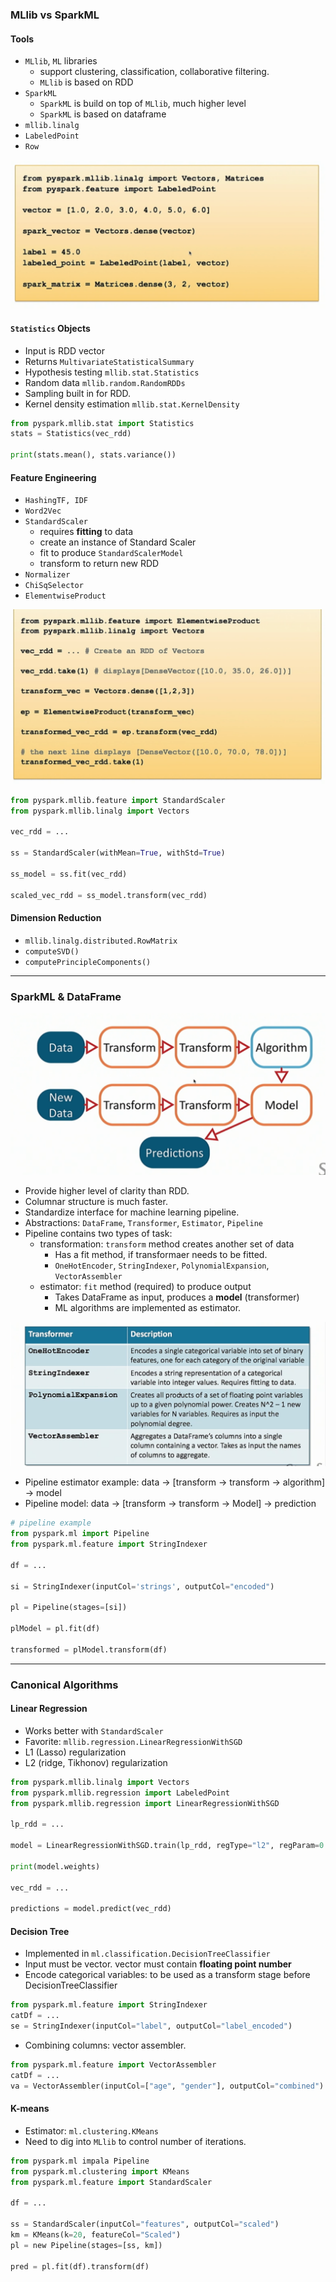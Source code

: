 ### MLlib vs SparkML
#### Tools
* `MLlib`, `ML` libraries
  - support clustering, classification, collaborative filtering.
  - `MLlib` is based on RDD
* `SparkML`
  - `SparkML` is build on top of `MLlib`, much higher level
  - `SparkML` is based on dataframe
* `mllib.linalg`
* `LabeledPoint`
* `Row`

![alt-text](assets/objects.png)

#### `Statistics` Objects
* Input is RDD vector
* Returns `MultivariateStatisticalSummary`
* Hypothesis testing `mllib.stat.Statistics`
* Random data `mllib.random.RandomRDDs`
* Sampling built in for RDD.
* Kernel density estimation `mllib.stat.KernelDensity`

```Python
from pyspark.mllib.stat import Statistics
stats = Statistics(vec_rdd)

print(stats.mean(), stats.variance())
```

#### Feature Engineering
* `HashingTF, IDF`
* `Word2Vec`
* `StandardScaler`
  - requires **fitting** to data
  - create an instance of Standard Scaler
  * fit to produce `StandardScalerModel`
  * transform to return new RDD
* `Normalizer`
* `ChiSqSelector`
* `ElementwiseProduct`

![alt-text](assets/e_product.png)

```python
from pyspark.mllib.feature import StandardScaler
from pyspark.mllib.linalg import Vectors

vec_rdd = ...

ss = StandardScaler(withMean=True, withStd=True)

ss_model = ss.fit(vec_rdd)

scaled_vec_rdd = ss_model.transform(vec_rdd)
```

#### Dimension Reduction
* `mllib.linalg.distributed.RowMatrix`
* `computeSVD()`
* `computePrincipleComponents()`

___
### SparkML & DataFrame

![alt-text](assets/interface.png)

* Provide higher level of clarity than RDD.
* Columnar structure is much faster.
* Standardize interface for machine learning pipeline.
* Abstractions: `DataFrame`, `Transformer`, `Estimator`, `Pipeline`
* Pipeline contains two types of task:
  - transformation: `transform` method creates another set of data
    * Has a fit method, if transformaer needs to be fitted.
    * `OneHotEncoder`, `StringIndexer`, `PolynomialExpansion`, `VectorAssembler`
  - estimator: `fit` method (required) to produce output
    * Takes DataFrame as input, produces a **model** (transformer)
    * ML algorithms are implemented as estimator.

![alt-text](assets/transformer.png)

* Pipeline estimator example: data -> [transform -> transform -> algorithm] -> model
* Pipeline model: data ->  [transform -> transform -> Model] -> prediction

```python
# pipeline example
from pyspark.ml import Pipeline
from pyspark.ml.feature import StringIndexer

df = ...

si = StringIndexer(inputCol='strings', outputCol="encoded")

pl = Pipeline(stages=[si])

plModel = pl.fit(df)

transformed = plModel.transform(df)
```

___
### Canonical Algorithms
#### Linear Regression
* Works better with `StandardScaler`
* Favorite: `mllib.regression.LinearRegressionWithSGD`
* L1 (Lasso) regularization
* L2 (ridge, Tikhonov) regularization

```python
from pyspark.mllib.linalg import Vectors
from pyspark.mllib.regression import LabeledPoint
from pyspark.mllib.regression import LinearRegressionWithSGD

lp_rdd = ...

model = LinearRegressionWithSGD.train(lp_rdd, regType="l2", regParam=0.1)

print(model.weights)

vec_rdd = ...

predictions = model.predict(vec_rdd)
```

#### Decision Tree
* Implemented in `ml.classification.DecisionTreeClassifier`
* Input must be vector. vector must contain **floating point number**
* Encode categorical variables: to be used as a transform stage before DecisionTreeClassifier

```Python
from pyspark.ml.feature import StringIndexer
catDf = ...
se = StringIndexer(inputCol="label", outputCol="label_encoded")
```

* Combining columns: vector assembler.

```Python
from pyspark.ml.feature import VectorAssembler
catDf = ...
va = VectorAssembler(inputCol=["age", "gender"], outputCol="combined")
```

#### K-means
* Estimator: `ml.clustering.KMeans`
* Need to dig into `MLlib` to control number of iterations.

```Python
from pyspark.ml impala Pipeline
from pyspark.ml.clustering import KMeans
from pyspark.ml.feature import StandardScaler

df = ...

ss = StandardScaler(inputCol="features", outputCol="scaled")
km = KMeans(k=20, featureCol="Scaled")
pl = new Pipeline(stages=[ss, km])

pred = pl.fit(df).transform(df)
```
